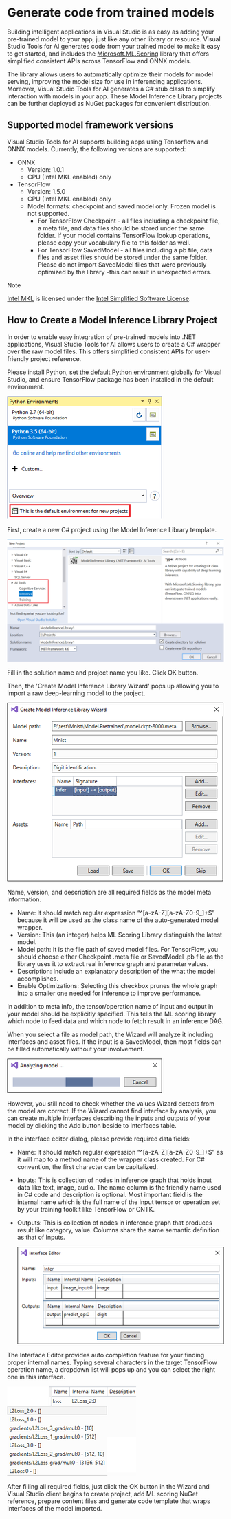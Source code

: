 # Generate code from trained models

Building intelligent applications in Visual Studio is as easy as adding your pre-trained model to your app, just like any other library or resource. Visual Studio Tools for AI generates code from your trained model to make it easy to get started, and includes the [Microsoft.ML.Scoring](https://www.nuget.org/packages/Microsoft.ML.Scoring/) library that offers simplified consistent APIs across TensorFlow and ONNX models.

The library allows users to automatically optimize their models for model serving, improving the model size for use in inferencing applications. Moreover, Visual Studio Tools for AI generates a C# stub class to simplify interaction with models in your app. These Model Inference Library projects can be further deployed as NuGet packages for convenient distribution.

## Supported model framework versions
Visual Studio Tools for AI supports building apps using Tensorflow and ONNX models. Currently, the following versions are supported:

-   ONNX
    -   Version: 1.0.1
    -   CPU (Intel MKL enabled) only
-   TensorFlow
    -   Version: 1.5.0
    -   CPU (Intel MKL enabled) only
    -   Model formats: checkpoint and saved model only. Frozen model is not supported.
        -   For TensorFlow Checkpoint - all files including a checkpoint file, a meta file, and data files should be stored under the same folder. If your model contains TensorFlow lookup operations, please copy your vocabulary file to this folder as well.
        -   For TensorFlow SavedModel - all files including a pb file, data files and asset files should be stored under the same folder. Please do not import SavedModel files that were previously optimized by the library -this can result in unexpected errors.

> [!NOTE]
>
> [Intel MKL](https://software.intel.com/en-us/mkl) is licensed under the [Intel Simplified Software License](https://software.intel.com/en-us/license/intel-simplified-software-license).

## How to Create a Model Inference Library Project

In order to enable easy integration of pre-trained models into .NET applications, Visual Studio Tools for AI allows users to create a C# wrapper over the raw model files. This offers simplified consistent APIs for user-friendly project reference.

Please install Python, [set the default Python environment](https://github.com/Microsoft/vs-tools-for-ai/blob/master/docs/prepare-localmachine.md#setting-up-the-default-python-environment) globally for Visual Studio, and ensure TensorFlow package has been installed in the default environment.

![Configure the default Python environment](./media/model-inference/configure_python.png)

First, create a new C# project using the Model Inference Library template.

![Create Model Inference Library project](./media/model-inference/create_project.png)

Fill in the solution name and project name you like. Click OK button.

Then, the 'Create Model Inference Library Wizard' pops up allowing you to import a raw deep-learning model to the project.

![Fill in meta information of model to export](./media/model-inference/importer_dialog.png)

Name, version, and description are all required fields as the model meta information.

+ Name: It should match regular expression “^[a-zA-Z][a-zA-Z0-9_]+$” because it will be used as the class name of the auto-generated model wrapper.
+ Version: This (an integer) helps ML Scoring Library distinguish the latest model.
+ Model path: It is the file path of saved model files. For TensorFlow, you should choose either Checkpoint .meta file or SavedModel .pb file as the library uses it to extract real inference graph and parameter values.
+ Description: Include an explanatory description of the what the model accomplishes.
+ Enable Optimizations: Selecting this checkbox prunes the whole graph into a smaller one needed for inference to improve performance.

In addition to meta info, the tensor/operation name of input and output in your model should be explicitly specified. This tells the ML scoring library which node to feed data and which node to fetch result in an inference DAG. 

When you select a file as model path, the Wizard will analyze it including interfaces and asset files. If the input is a SavedModel, then most fields can be filled automatically without your involvement.

![Analyze the model to import](./media/model-inference/analyze_model.png)

However, you still need to check whether the values Wizard detects from the model are correct. If the Wizard cannot find interface by analysis, you can create multiple interfaces describing the inputs and outputs of your model by clicking the Add button beside to Interfaces table.

In the interface editor dialog, please provide required data fields:

+ Name: It should match regular expression “^[a-zA-Z][a-zA-Z0-9_]+$” as it will map to a method name of the wrapper class created. For C# convention, the first character can be capitalized.
+ Inputs: This is collection of nodes in inference graph that holds input data like text, image, audio. The name column is the friendly name used in C# code and description is optional. Most important field is the internal name which is the full name of the input tensor or operation set by your training toolkit like TensorFlow or CNTK.
+ Outputs: This is collection of nodes in inference graph that produces result like category, value. Columns share the same semantic definition as that of Inputs.

    ![Fill in information of model interface to call](./media/model-inference/interface_dialog.png)

The Interface Editor provides auto completion feature for your finding proper internal names. Typing several characters in the target TensorFlow operation name, a dropdown list will pops up and you can select the right one in this interface.

![Auto completion list for internal names](./media/model-inference/auto_completion.png)

After filling all required fields, just click the OK button in the Wizard and Visual Studio client begins to create project, add ML scoring NuGet reference, prepare content files and generate code template that wraps interfaces of the model imported.


